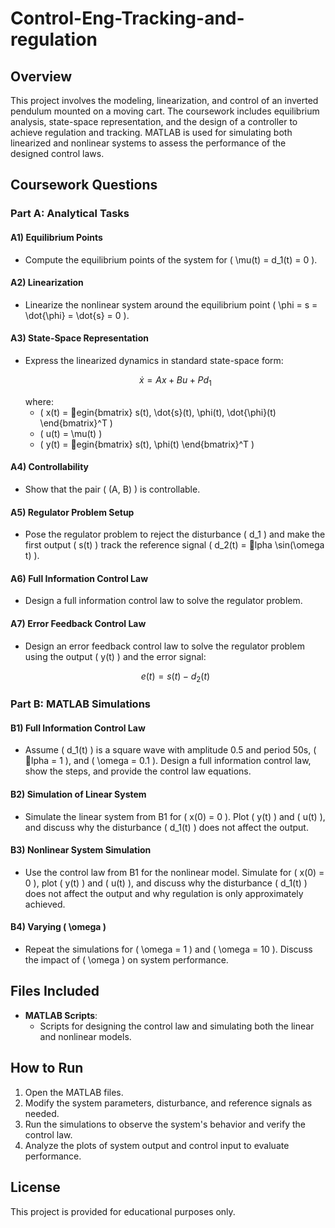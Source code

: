# Control-Eng-Tracking-and-regulation

## Overview
This project involves the modeling, linearization, and control of an inverted pendulum mounted on a moving cart. The coursework includes equilibrium analysis, state-space representation, and the design of a controller to achieve regulation and tracking. MATLAB is used for simulating both linearized and nonlinear systems to assess the performance of the designed control laws.

## Coursework Questions

### Part A: Analytical Tasks

#### A1) Equilibrium Points
- Compute the equilibrium points of the system for \( \mu(t) = d_1(t) = 0 \).

#### A2) Linearization
- Linearize the nonlinear system around the equilibrium point \( \phi = s = \dot{\phi} = \dot{s} = 0 \).

#### A3) State-Space Representation
- Express the linearized dynamics in standard state-space form:
  ```math
  \dot{x} = A x + B u + P d_1
  ```
  where:
  - \( x(t) = egin{bmatrix} s(t), \dot{s}(t), \phi(t), \dot{\phi}(t) \end{bmatrix}^T \)
  - \( u(t) = \mu(t) \)
  - \( y(t) = egin{bmatrix} s(t), \phi(t) \end{bmatrix}^T \)

#### A4) Controllability
- Show that the pair \( (A, B) \) is controllable.

#### A5) Regulator Problem Setup
- Pose the regulator problem to reject the disturbance \( d_1 \) and make the first output \( s(t) \) track the reference signal \( d_2(t) = lpha \sin(\omega t) \).

#### A6) Full Information Control Law
- Design a full information control law to solve the regulator problem.

#### A7) Error Feedback Control Law
- Design an error feedback control law to solve the regulator problem using the output \( y(t) \) and the error signal:
  ```math
  e(t) = s(t) - d_2(t)
  ```

### Part B: MATLAB Simulations

#### B1) Full Information Control Law
- Assume \( d_1(t) \) is a square wave with amplitude 0.5 and period 50s, \( lpha = 1 \), and \( \omega = 0.1 \). Design a full information control law, show the steps, and provide the control law equations.

#### B2) Simulation of Linear System
- Simulate the linear system from B1 for \( x(0) = 0 \). Plot \( y(t) \) and \( u(t) \), and discuss why the disturbance \( d_1(t) \) does not affect the output.

#### B3) Nonlinear System Simulation
- Use the control law from B1 for the nonlinear model. Simulate for \( x(0) = 0 \), plot \( y(t) \) and \( u(t) \), and discuss why the disturbance \( d_1(t) \) does not affect the output and why regulation is only approximately achieved.

#### B4) Varying \( \omega \)
- Repeat the simulations for \( \omega = 1 \) and \( \omega = 10 \). Discuss the impact of \( \omega \) on system performance.

## Files Included
- **MATLAB Scripts**:
  - Scripts for designing the control law and simulating both the linear and nonlinear models.
  
## How to Run
1. Open the MATLAB files.
2. Modify the system parameters, disturbance, and reference signals as needed.
3. Run the simulations to observe the system's behavior and verify the control law.
4. Analyze the plots of system output and control input to evaluate performance.

## License
This project is provided for educational purposes only.
